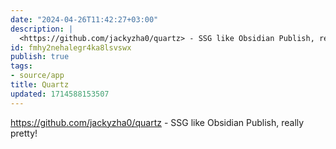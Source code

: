 ```yaml
---
date: "2024-04-26T11:42:27+03:00"
description: |
  <https://github.com/jackyzha0/quartz> - SSG like Obsidian Publish, really pretty!
id: fmhy2nehalegr4ka8lsvswx
publish: true
tags:
- source/app
title: Quartz
updated: 1714588153507
---
```

<https://github.com/jackyzha0/quartz> - SSG like Obsidian Publish, really
  pretty!
